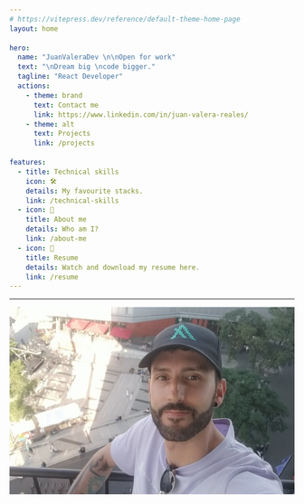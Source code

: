 ```yaml
---
# https://vitepress.dev/reference/default-theme-home-page
layout: home

hero:
  name: "JuanValeraDev \n\nOpen for work"
  text: "\nDream big \ncode bigger."
  tagline: "React Developer"
  actions:
    - theme: brand
      text: Contact me
      link: https://www.linkedin.com/in/juan-valera-reales/
    - theme: alt
      text: Projects
      link: /projects

features:
  - title: Technical skills
    icon: 🛠️
    details: My favourite stacks.
    link: /technical-skills
  - icon: 🎨
    title: About me
    details: Who am I?
    link: /about-me
  - icon: 🚀
    title: Resume
    details: Watch and download my resume here.
    link: /resume
---
```


---
<div style="display: flex; justify-content: center;">
  <img src="/assets/berlin_auditory.jpg" alt="JuanValeraDev" style="width: auto; height: auto;">
</div>
